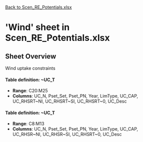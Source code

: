 [Back to Scen_RE_Potentials.xlsx](README.md)

# 'Wind' sheet in Scen_RE_Potentials.xlsx

## Sheet Overview

Wind uptake constraints

#### Table definition: ~UC_T
- **Range**: C20:M25
- **Columns**: UC_N, Pset_Set, Pset_PN, Year, LimType, UC_CAP, UC_RHSRT~NI, UC_RHSRT~SI, UC_RHSRT~0, UC_Desc

#### Table definition: ~UC_T
- **Range**: C8:M13
- **Columns**: UC_N, Pset_Set, Pset_PN, Year, LimType, UC_CAP, UC_RHSR~NI, UC_RHSR~SI, UC_RHSRT~0, UC_Desc

